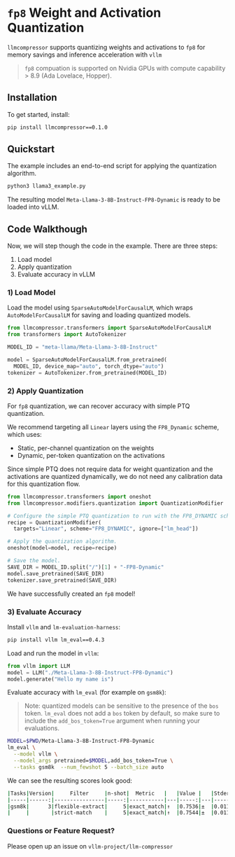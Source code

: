 # `fp8` Weight and Activation Quantization

`llmcompressor` supports quantizing weights and activations to `fp8` for memory savings and inference acceleration with `vllm`

> `fp8` compuation is supported on Nvidia GPUs with compute capability > 8.9 (Ada Lovelace, Hopper).

## Installation

To get started, install:

```bash
pip install llmcompressor==0.1.0
```

## Quickstart

The example includes an end-to-end script for applying the quantization algorithm.

```bash
python3 llama3_example.py
```

The resulting model `Meta-Llama-3-8B-Instruct-FP8-Dynamic` is ready to be loaded into vLLM.

## Code Walkthough

Now, we will step though the code in the example. There are three steps:
1) Load model
2) Apply quantization
3) Evaluate accuracy in vLLM

### 1) Load Model

Load the model using `SparseAutoModelForCausalLM`, which wraps `AutoModelForCausalLM` for saving and loading quantized models.

```python
from llmcompressor.transformers import SparseAutoModelForCausalLM
from transformers import AutoTokenizer

MODEL_ID = "meta-llama/Meta-Llama-3-8B-Instruct"

model = SparseAutoModelForCausalLM.from_pretrained(
  MODEL_ID, device_map="auto", torch_dtype="auto")
tokenizer = AutoTokenizer.from_pretrained(MODEL_ID)
```

### 2) Apply Quantization

For `fp8` quantization, we can recover accuracy with simple PTQ quantization.

We recommend targeting all `Linear` layers using the `FP8_Dynamic` scheme, which uses:
- Static, per-channel quantization on the weights
- Dynamic, per-token quantization on the activations

Since simple PTQ does not require data for weight quantization and the activations are quantized dynamically, we do not need any calibration data for this quantization flow.

```python
from llmcompressor.transformers import oneshot
from llmcompressor.modifiers.quantization import QuantizationModifier

# Configure the simple PTQ quantization to run with the FP8_DYNAMIC scheme.
recipe = QuantizationModifier(
  targets="Linear", scheme="FP8_DYNAMIC", ignore=["lm_head"])

# Apply the quantization algorithm.
oneshot(model=model, recipe=recipe)

# Save the model.
SAVE_DIR = MODEL_ID.split("/")[1] + "-FP8-Dynamic"
model.save_pretrained(SAVE_DIR)
tokenizer.save_pretrained(SAVE_DIR)
```

We have successfully created an `fp8` model!

### 3) Evaluate Accuracy

Install `vllm` and `lm-evaluation-harness`:

```bash
pip install vllm lm_eval==0.4.3
```

Load and run the model in `vllm`:

```python
from vllm import LLM
model = LLM("./Meta-Llama-3-8B-Instruct-FP8-Dynamic")
model.generate("Hello my name is")
```

Evaluate accuracy with `lm_eval` (for example on `gsm8k`):
> Note: quantized models can be sensitive to the presence of the `bos` token. `lm_eval` does not add a `bos` token by default, so make sure to include the `add_bos_token=True` argument when running your evaluations.

```bash
MODEL=$PWD/Meta-Llama-3-8B-Instruct-FP8-Dynamic 
lm_eval \
  --model vllm \
  --model_args pretrained=$MODEL,add_bos_token=True \
  --tasks gsm8k  --num_fewshot 5 --batch_size auto
```

We can see the resulting scores look good:

```bash
|Tasks|Version|     Filter     |n-shot|  Metric   |   |Value |   |Stderr|
|-----|------:|----------------|-----:|-----------|---|-----:|---|-----:|
|gsm8k|      3|flexible-extract|     5|exact_match|↑  |0.7536|±  |0.0119|
|     |       |strict-match    |     5|exact_match|↑  |0.7544|±  |0.0119|
```

### Questions or Feature Request?

Please open up an issue on `vllm-project/llm-compressor`
